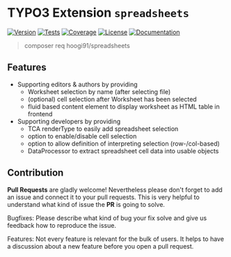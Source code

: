 # TYPO3 Extension ``spreadsheets``

[![Version](https://img.shields.io/github/v/tag/hoogi91/spreadsheets?label=stable&style=for-the-badge)](https://packagist.org/packages/hoogi91/spreadsheets)
[![Tests](https://img.shields.io/github/actions/workflow/status/hoogi91/spreadsheets/phpunit.yml?label=tests&style=for-the-badge)](https://github.com/hoogi91/spreadsheets/actions/workflows/phpunit.yml)
[![Coverage](https://img.shields.io/codecov/c/github/hoogi91/spreadsheets?style=for-the-badge)](https://codecov.io/gh/hoogi91/spreadsheets)
[![License](https://img.shields.io/github/license/hoogi91/spreadsheets?style=for-the-badge)](https://github.com/hoogi91/spreadsheets/blob/develop/LICENSE)
[![Documentation](https://img.shields.io/github/v/tag/hoogi91/spreadsheets?color=ffe907&label=docs&style=for-the-badge)](https://docs.typo3.org/p/hoogi91/spreadsheets/3.3/en-us/)

> composer req hoogi91/spreadsheets

## Features

* Supporting editors & authors by providing
	* Worksheet selection by name (after selecting file)
	* (optional) cell selection after Worksheet has been selected
	* fluid based content element to display worksheet as HTML table in frontend
* Supporting developers by providing
	* TCA renderType to easily add spreadsheet selection
	* option to enable/disable cell selection
	* option to allow definition of interpreting selection (row-/col-based)
	* DataProcessor to extract spreadsheet cell data into usable objects

## Contribution

**Pull Requests** are gladly welcome! Nevertheless please don't forget to add an issue and connect it to your pull requests. This
is very helpful to understand what kind of issue the **PR** is going to solve.

Bugfixes: Please describe what kind of bug your fix solve and give us feedback how to reproduce the issue.

Features: Not every feature is relevant for the bulk of users. It helps to have a discussion about a new feature before you open a pull request.

[1]: https://docs.typo3.org/p/hoogi91/spreadsheets/master/en-us/


